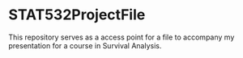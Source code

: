 # STAT532ProjectFile
This repository serves as a access point for a file to accompany my presentation for a course in Survival Analysis.
